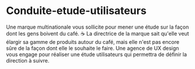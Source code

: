 # Conduite-etude-utilisateurs
Une marque multinationale vous sollicite pour mener une étude sur la façon dont les gens boivent du café. ☕️ La directrice de la marque sait qu'elle veut élargir sa gamme de produits autour du café, mais elle n'est pas encore sûre de la façon dont elle le souhaite le faire. Une agence de UX design vous engage pour réaliser une étude utilisateurs qui permettra de définir la direction à suivre.
